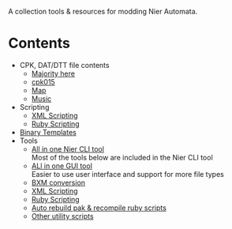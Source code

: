 A collection tools & resources for modding Nier Automata.

# Contents

- CPK, DAT/DTT file contents
	- [Majority here](./docs/cpkAndDttContents/cpkAndDttContents.md)
	- [cpk015](./docs/cpkAndDttContents/cpk015DttContents.md)
	- [Map](./mapMap/fullMap.md)
	- [Music](./docs/audio/Music_WEMs.md)
- Scripting
  - [XML Scripting](./docs/scripting/xmlScripting.md)
  - [Ruby Scripting](./docs/scripting/rubyScripting.md)
- [Binary Templates](./BinaryTemplates/)
- Tools
	- [All in one Nier CLI tool](https://github.com/ArthurHeitmann/nier_cli)  
	  Most of the tools below are included in the Nier CLI tool
	- [ALl in one GUI tool](https://github.com/ArthurHeitmann/F-SERVO)  
	  Easier to use user interface and support for more file types
	- [BXM conversion](./tools/bxmScriptTools/)
	- [XML Scripting](./tools/pakScriptTools/)
	- [Ruby Scripting](https://github.com/ArthurHeitmann/MrubyDecompiler)
	- [Auto rebuild pak & recompile ruby scripts](https://github.com/ArthurHeitmann/NierAutoRebuild)
	- [Other utility scripts](./tools/miniScripts/)
